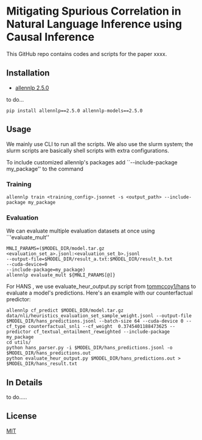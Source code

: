 # Mitigating Spurious Correlation in Natural Language Inference using Causal Inference

This GitHub repo contains codes and scripts for the paper xxxx.

## Installation

- [allennlp 2.5.0](https://github.com/allenai/allennlp/tree/v2.5.0)

to do...

```shell
pip install allennlp==2.5.0 allennlp-models==2.5.0
```

## Usage

We mainly use CLI to run all the scripts.  We also use the slurm system; the slurm scripts are basically shell scripts with extra configurations. 

To include customized allennlp's packages add ``--include-package my_package'' to the command

### Training 

```shell
allennlp train <training_config>.jsonnet -s <output_path> --include-package my_package
```

### Evaluation

We can evaluate multiple evaluation datasets at once using ``'evaluate_mult''

```shell
MNLI_PARAMS=($MODEL_DIR/model.tar.gz  
<evaluation_set_a>.jsonl:<evaluation_set_b>.jsonl
--output-file=$MODEL_DIR/result_a.txt:$MODEL_DIR/result_b.txt
--cuda-device=0
--include-package=my_package)
allennlp evaluate_mult ${MNLI_PARAMS[@]}
```

For HANS , we use evaluate_heur_output.py script  from [tommccoy1/hans](https://github.com/tommccoy1/hans) to evaluate a model's predictions. Here's an example with our counterfactual predictor:

```shell
allennlp cf_predict $MODEL_DIR/model.tar.gz data/nli/heuristics_evaluation_set_sample_weight.jsonl --output-file $MODEL_DIR/hans_predictions.jsonl --batch-size 64 --cuda-device 0 --cf_type counterfactual_snli --cf_weight  0.3745401188473625 --predictor cf_textual_entailment_reweighted --include-package my_package
cd utils/
python hans_parser.py -i $MODEL_DIR/hans_predictions.jsonl -o $MODEL_DIR/hans_predictions.out
python evaluate_heur_output.py $MODEL_DIR/hans_predictions.out > $MODEL_DIR/hans_result.txt
```

## In Details

to do.....

## License
[MIT](https://choosealicense.com/licenses/mit/)


